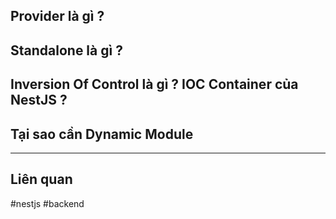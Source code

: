 


## Provider là gì ?


## Standalone là gì ?


## Inversion Of Control là gì ? IOC Container của NestJS ?


## Tại sao cần Dynamic Module




---
## Liên quan

#nestjs #backend 